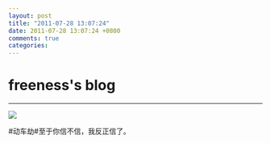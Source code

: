 ```yaml
---
layout: post
title: "2011-07-28 13:07:24"
date: 2011-07-28 13:07:24 +0800
comments: true
categories: 
---
```


# freeness's blog

----------

![](http://okqmqrbgo.bkt.clouddn.com/201107281307241.jpg)

>
\#动车劫\#至于你信不信，我反正信了。
